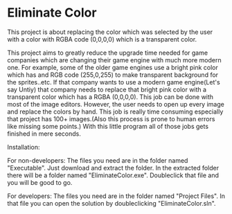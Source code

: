 # Eliminate Color

This project is about replacing the color which was selected by the user with a color with RGBA code (0,0,0,0) which is a transparent color.

This project aims to greatly reduce the upgrade time needed for game companies which are changing their game engine with much more modern one. For example, some of the older game engines use a bright pink color which has and RGB code (255,0,255) to make transparent background for the sprites..etc. If that company wants to use a modern game engine(Let's say Untiy) that company needs to replace that bright pink color with a transparent color which has a RGBA (0,0,0,0). This job can be done with most of the image editors. However, the user needs to open up every image and replace the colors by hand. This job is really time consuming especially that project has 100+ images.(Also this process is prone to human errors like missing some points.) With this little program all of those jobs gets finished in mere seconds.

Installation:

For non-developers:
	The files you need are in the folder named "Executable". Just download and extract the folder. In the extracted folder there will be a folder named "EliminateColor.exe". Doubleclick that file and you will be good to go.

For developers:
	The files you need are in the folder named "Project Files". In that file you can open the solution by doubleclicking "EliminateColor.sln".
